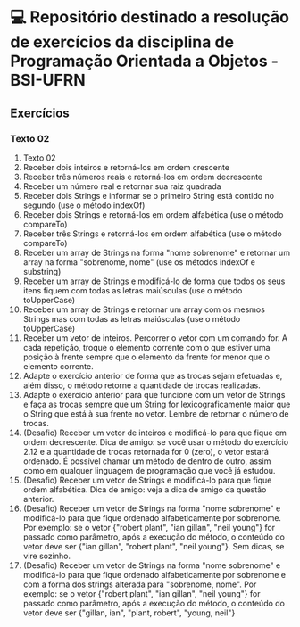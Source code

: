 # :computer: Repositório destinado a resolução de exercícios da disciplina de Programação Orientada a Objetos - BSI-UFRN

## Exercícios
### Texto 02
1. Texto 02
  2. Receber dois inteiros e retorná-los em ordem crescente
  2. Receber três números reais e retorná-los em ordem decrescente
  2. Receber um número real e retornar sua raiz quadrada
  2. Receber dois Strings e informar se o primeiro String está contido no segundo (use o método indexOf)
  2. Receber dois Strings e retorná-los em ordem alfabética (use o método compareTo)
  2. Receber três Strings e retorná-los em ordem alfabética (use o método compareTo)
  2. Receber um array de Strings na forma "nome sobrenome" e retornar um array na forma "sobrenome, nome" (use os métodos indexOf e substring)
  2. Receber um array de Strings e modificá-lo de forma que todos os seus itens fiquem com todas as letras maiúsculas (use o método toUpperCase)
  2. Receber um array de Strings e retornar um array com os mesmos Strings mas com todas as letras maiúsculas (use o método toUpperCase)
  2. Receber um vetor de inteiros. Percorrer o vetor com um comando for. A cada repetição, troque o elemento corrente com o que estiver uma posição à frente sempre que o elemento da frente for menor que o elemento corrente. 
  2. Adapte o exercício anterior de forma que as trocas sejam efetuadas e, além disso, o método retorne a quantidade de trocas realizadas. 
  2. Adapte o exercício anterior para que funcione com um vetor de Strings e faça as trocas sempre que um String for lexicograficamente maior que o String que está à sua frente no vetor. Lembre de retornar o número de trocas.
  2. (Desafio) Receber um vetor de inteiros e modificá-lo para que fique em ordem decrescente. Dica de amigo: se você usar o método do exercício 2.12 e a quantidade de trocas retornada for 0 (zero), o vetor estará ordenado. É possível chamar um método de dentro de outro, assim como em qualquer linguagem de programação que você já estudou.
  2. (Desafio) Receber um vetor de Strings e modificá-lo para que fique ordem alfabética. Dica de amigo: veja a dica de amigo da questão anterior.
  2. (Desafio) Receber um vetor de Strings na forma "nome sobrenome" e modificá-lo para que fique ordenado alfabeticamente por sobrenome. Por exemplo: se o vetor {"robert plant", "ian gillan", "neil young"} for passado como parâmetro, após a execução do método, o conteúdo do vetor deve ser {"ian gillan", "robert plant",  "neil young"}. Sem dicas, se vire sozinho.
  2. (Desafio) Receber um vetor de Strings na forma "nome sobrenome" e modificá-lo para que fique ordenado alfabeticamente por sobrenome e com a forma dos strings alterada para "sobrenome, nome".  Por exemplo: se o vetor {"robert plant", "ian gillan", "neil young"} for passado como parâmetro, após a execução do método, o conteúdo do vetor deve ser {"gillan, ian", "plant, robert",  "young, neil"}
